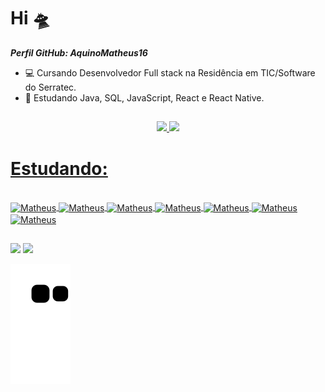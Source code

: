 # Hi 🛸

***Perfil GitHub: AquinoMatheus16***

- 💻 Cursando Desenvolvedor Full stack na Residência em TIC/Software do Serratec.
- 🌱 Estudando Java, SQL, JavaScript, React e React Native.

##

<div align="center">
  <a href="https://github.com/AquinoMatheus16">
  <img height="160em" src="https://github-readme-stats.vercel.app/api?username=AquinoMatheus16&show_icons=true&theme=tokyonight&include_all_commits=true&count_private=true"/>
  <img height="160em" src="https://github-readme-stats.vercel.app/api/top-langs/?username=AquinoMatheus16&layout=compact&langs_count=7&theme=radical"/>
</div>

##

# Estudando:

<div style="display: inline_block"><br>
  <img align="center" alt="Matheus" height="70" width="70" src="https://cdn.jsdelivr.net/gh/devicons/devicon/icons/java/java-plain-wordmark.svg">

  <img align="center" alt="Matheus" height="70" width="70" src="https://cdn.jsdelivr.net/gh/devicons/devicon/icons/postgresql/postgresql-original-wordmark.svg" />

  <img align="center" alt="Matheus" height="70" width="70" src="https://cdn.jsdelivr.net/gh/devicons/devicon/icons/html5/html5-original-wordmark.svg" />

  <img align="center" alt="Matheus" height="70" width="70" src="https://cdn.jsdelivr.net/gh/devicons/devicon/icons/javascript/javascript-plain.svg" />

  <img align="center" alt="Matheus" height="70" width="70" src="https://cdn.jsdelivr.net/gh/devicons/devicon/icons/git/git-original-wordmark.svg" />

  <img align="center" alt="Matheus" height="70" width="70" src="https://cdn.jsdelivr.net/gh/devicons/devicon/icons/github/github-original-wordmark.svg" />

  <img align="center" alt="Matheus" height="70" width="70" src="https://cdn.jsdelivr.net/gh/devicons/devicon/icons/react/react-original-wordmark.svg" />
</div>

##

<div>
<!-- <a href="https://discord.gg/wagxzStdcR" target="_blank"><img src="https://img.shields.io/badge/Discord-7289DA?style=for-the-badge&logo=discord&logoColor=white" target="_blank"></a> -->
  <a href = "mailto:matheus.aquino1.618@gmail.com"><img src="https://img.shields.io/badge/-Gmail-%23333?style=for-the-badge&logo=gmail&logoColor=white" target="_blank"></a>
  <a href="https://www.linkedin.com/in/*************" target="_blank"><img src="https://img.shields.io/badge/-LinkedIn-%230077B5?style=for-the-badge&logo=linkedin&logoColor=white" target="_blank"></a> 
<div/>
  
  ![snake gif](https://github.com/AquinoMatheus16/AquinoMatheus16/blob/output/github-contribution-grid-snake.svg)
